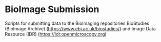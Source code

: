 # BioImage Submission
Scripts for submitting data to the BioImaging repositories BioStudies (BioImage Archive) (https://www.ebi.ac.uk/biostudies/) and Image Data Resource (IDR) (https://idr.openmicroscopy.org)
